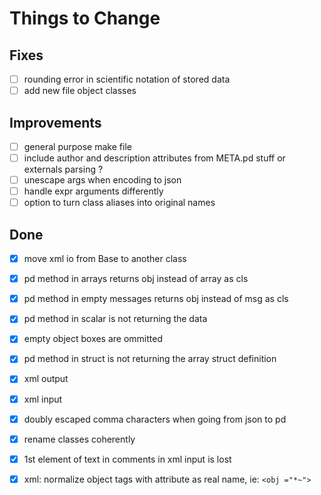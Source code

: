 # Things to Change

## Fixes

- [ ] rounding error in scientific notation of stored data
- [ ] add new file object classes

## Improvements

- [ ] general purpose make file
- [ ] include author and description attributes from META.pd stuff or externals parsing ?
- [ ] unescape args when encoding to json
- [ ] handle expr arguments differently
- [ ] option to turn class aliases into original names

## Done

- [X] move xml io from Base to another class
- [X] pd method in arrays returns obj instead of array as cls
- [X] pd method in empty messages returns obj instead of msg as cls
- [X] pd method in scalar is not returning the data
- [X] empty object boxes are ommitted
- [X] pd method in struct is not returning the array struct definition
- [X] xml output
- [X] xml input
- [X] doubly escaped comma characters when going from json to pd
- [X] rename classes coherently
- [X] 1st element of text in comments in xml input is lost
- [X] xml: normalize object tags with attribute as real name, ie: `<obj ="*~">`
  